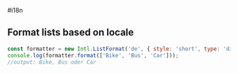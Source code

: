 #i18n


## Format lists based on locale

```javascript
const formatter = new Intl.ListFormat('de', { style: 'short', type: 'disjunction'})
console.log(formatter.format(['Bike', 'Bus', 'Car']));
//output: Bike, Bus oder Car
```
